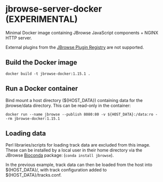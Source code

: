# jbrowse-server-docker (EXPERIMENTAL)

Minimal Docker image containing JBrowse JavaScript components + NGINX HTTP server.

External plugins from the [JBrowse Plugin Registry](https://gmod.github.io/jbrowse-registry/) are not supported.

## Build the Docker image

```
docker build -t jbrowse-docker:1.15.1 .
```

## Run a Docker container

Bind mount a host directory (${HOST_DATA}) containing data for the jbrowse/data directory.
This can be read-only in the container:

```
docker run --name jbrowse --publish 8080:80 -v ${HOST_DATA}:/data:ro --rm jbrowse-docker:1.15.1
```

## Loading data

Perl libraries/scripts for loading track data are excluded from this image.
These can be installed by a local user in their home directory via the JBrowse [Bioconda](http://bioconda.github.io/) package: (`conda install jbrowse`).

In the previous example, track data can then be loaded from the host into ${HOST_DATA}/, with track configuration added to ${HOST_DATA}/tracks.conf.
